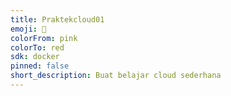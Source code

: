 ```yaml
---
title: Praktekcloud01
emoji: 👀
colorFrom: pink
colorTo: red
sdk: docker
pinned: false
short_description: Buat belajar cloud sederhana
---
```


